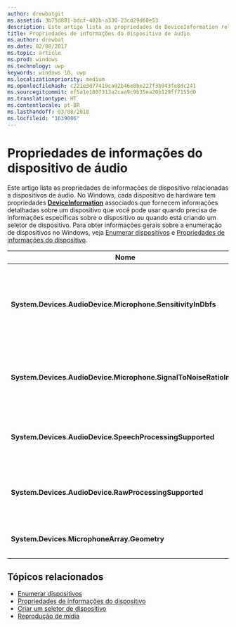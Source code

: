 ```yaml
---
author: drewbatgit
ms.assetid: 3b75d881-bdcf-402b-a330-23cd29d68e53
description: Este artigo lista as propriedades de DeviceInformation relacionadas a dispositivos de áudio
title: Propriedades de informações do dispositivo de áudio
ms.author: drewbat
ms.date: 02/08/2017
ms.topic: article
ms.prod: windows
ms.technology: uwp
keywords: windows 10, uwp
ms.localizationpriority: medium
ms.openlocfilehash: c221e3d77419ca02b46e8be227f3b943fe8dc241
ms.sourcegitcommit: ef5a1e1807313a2caa9c9b35ea20b129ff7155d0
ms.translationtype: HT
ms.contentlocale: pt-BR
ms.lasthandoff: 03/08/2018
ms.locfileid: "1639006"
---
```

# <a name="audio-device-information-properties"></a>Propriedades de informações do dispositivo de áudio

Este artigo lista as propriedades de informações de dispositivo relacionadas a dispositivos de áudio. No Windows, cada dispositivo de hardware tem propriedades [**DeviceInformation**](https://msdn.microsoft.com/library/windows/apps/BR225393) associados que fornecem informações detalhadas sobre um dispositivo que você pode usar quando precisa de informações específicas sobre o dispositivo ou quando está criando um seletor de dispositivo. Para obter informações gerais sobre a enumeração de dispositivos no Windows, veja [Enumerar dispositivos](../devices-sensors/enumerate-devices.md) e [Propriedades de informações do dispositivo](../devices-sensors/device-information-properties.md).


|Nome|Tipo|Descrição|
|------------------------------------------------------------|------------|------------------------------------------------------|
|**System.Devices.AudioDevice.Microphone.SensitivityInDbfs**|Double|Especifica a sensibilidade do microfone em decibéis em relação a unidades de escala completa (dBFS).|
|**System.Devices.AudioDevice.Microphone.SignalToNoiseRatioInDb**|Double|Especifica o sinal de microfone para ruído (SNR) medido em unidades de decibéis (dB).|
|**System.Devices.AudioDevice.SpeechProcessingSupported**|Booleano|Indica se o dispositivo de áudio dá suporte para processamento de fala.|
|**System.Devices.AudioDevice.RawProcessingSupported**|Booleano|Indica se o dispositivo de áudio dá suporte para processamento bruto.|
|**System.Devices.MicrophoneArray.Geometry**|caractere sem sinal[]|Dados de geometria para uma matriz de microfones.|

## <a name="related-topics"></a>Tópicos relacionados

* [Enumerar dispositivos](../devices-sensors/enumerate-devices.md)
* [Propriedades de informações do dispositivo](../devices-sensors/device-information-properties.md)
* [Criar um seletor de dispositivo](../devices-sensors/build-a-device-selector.md)
* [Reprodução de mídia](media-playback.md)




